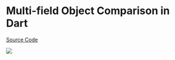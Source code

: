 # Multi-field Object Comparison in Dart

[Source Code](../source/multi-field-object-comparison-in-dart.dart)

![](../images/multi-field-object-comparison-in-dart.jpg)
